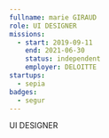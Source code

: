 ```yaml
---
fullname: marie GIRAUD
role: UI DESIGNER
missions:
  - start: 2019-09-11
    end: 2021-06-30
    status: independent
    employer: DELOITTE
startups:
  - sepia
badges:
  - segur
---
```


UI DESIGNER
